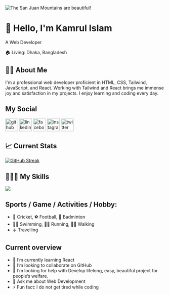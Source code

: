 
![The San Juan Mountains are beautiful!](https://i.ibb.co/SQ0P9pR/github-banner.jpg " San Juan Mountains")

# 👋 Hello, I'm Kamrul Islam
A Web Developer

🏠   Living: Dhaka, Bangladesh


## 👨‍🏫 About Me

I'm a professional web developer proficient in HTML, CSS, Tailwind, JavaScript, and React. Working with Tailwind and React brings me immense joy and satisfaction in my projects. I enjoy learning and coding every day.


## My Social 
[<img src='https://cdn.jsdelivr.net/npm/simple-icons@3.0.1/icons/github.svg' alt='github' height='40'>](https://github.com/wdkammrul)  [<img src='https://cdn.jsdelivr.net/npm/simple-icons@3.0.1/icons/linkedin.svg' alt='linkedin' height='40'>](https://www.linkedin.com/in/wdkammrul/)  [<img src='https://cdn.jsdelivr.net/npm/simple-icons@3.0.1/icons/facebook.svg' alt='facebook' height='40'>](https://www.facebook.com/wdkammrul)  [<img src='https://cdn.jsdelivr.net/npm/simple-icons@3.0.1/icons/instagram.svg' alt='instagram' height='40'>](https://www.instagram.com/wdkammrul/)  [<img src='https://cdn.jsdelivr.net/npm/simple-icons@3.0.1/icons/twitter.svg' alt='twitter' height='40'>](https://twitter.com/wdkammrul)  


## 📈 Current Stats
[![GitHub Streak](https://github-readme-streak-stats.herokuapp.com?user=wdkammrul&theme=synthwave&card_width=550)](https://git.io/streak-stats)


## 👨🏽‍💻 My Skills

<p align="">
  <a href="https://skillicons.dev">
    <img src="https://skillicons.dev/icons?i=html,css,bootstrap,tailwind,javascript,express,figma,firebase,mongodb,react," />
  </a>
</p>


## Sports / Game / Activities / Hobby:
- 🏏 Cricket, ⚽ Football, 🏸 Badminton
- 🏊‍♂️ Swimming, 🏃‍♂️ Running, 🚶‍♂️ Walking
- ✈️ Travelling


## Current overview
- 🌱 I’m currently learning React
- 👯 I’m looking to collaborate on GitHub
- 🤔 I’m looking for help with Develop lifelong, easy, beautiful project for people’s welfare.
- 💬 Ask me about Web Development
- ⚡ Fun fact: I do not get tired while coding






